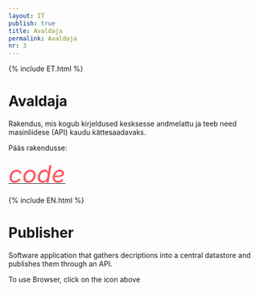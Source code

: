 ```yaml
---
layout: IT
publish: true
title: Avaldaja
permalink: Avaldaja
nr: 3
---
```


{% include ET.html %}

# Avaldaja

Rakendus, mis kogub kirjeldused kesksesse andmelattu ja teeb need masinliidese (API) kaudu kättesaadavaks. 

Pääs rakendusse:

<a href='http://ec2-35-160-53-79.us-west-2.compute.amazonaws.com:8081/systems.json' style='border-bottom: none !important;'><i class="material-icons ikoon" style='color: #FF555D; font-size: 48px;'>code</i></a>

{% include EN.html %}

# Publisher

Software application that gathers decriptions into a central datastore and publishes them through an API.  

To use Browser, click on the icon above
